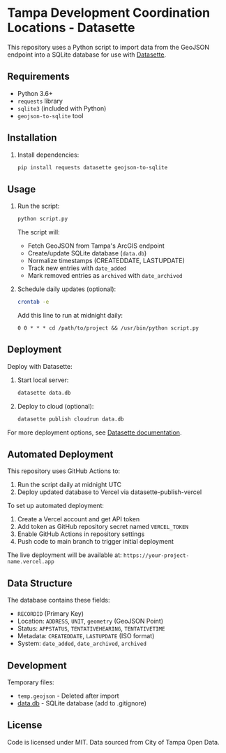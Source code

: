# Tampa Development Coordination Locations - Datasette

This repository uses a Python script to import data from the GeoJSON endpoint into a SQLite database for use with [Datasette](https://datasette.io).

## Requirements

- Python 3.6+
- `requests` library
- `sqlite3` (included with Python)
- `geojson-to-sqlite` tool

## Installation

1. Install dependencies:

    ```bash
    pip install requests datasette geojson-to-sqlite
    ```

## Usage

1. Run the script:

    ```bash
    python script.py
    ```

   The script will:
   - Fetch GeoJSON from Tampa's ArcGIS endpoint
   - Create/update SQLite database (`data.db`)
   - Normalize timestamps (CREATEDDATE, LASTUPDATE)
   - Track new entries with `date_added`
   - Mark removed entries as `archived` with `date_archived`

2. Schedule daily updates (optional):

    ```bash
    crontab -e
    ```

    Add this line to run at midnight daily:
    ```cron
    0 0 * * * cd /path/to/project && /usr/bin/python script.py
    ```

## Deployment

Deploy with Datasette:

1. Start local server:

    ```bash
    datasette data.db
    ```

2. Deploy to cloud (optional):

    ```bash
    datasette publish cloudrun data.db
    ```

For more deployment options, see [Datasette documentation](https://docs.datasette.io/en/stable/publishing.html).

## Automated Deployment

This repository uses GitHub Actions to:
1. Run the script daily at midnight UTC
2. Deploy updated database to Vercel via datasette-publish-vercel

To set up automated deployment:

1. Create a Vercel account and get API token
2. Add token as GitHub repository secret named `VERCEL_TOKEN`
3. Enable GitHub Actions in repository settings
4. Push code to main branch to trigger initial deployment

The live deployment will be available at: `https://your-project-name.vercel.app`

## Data Structure

The database contains these fields:
- `RECORDID` (Primary Key)
- Location: `ADDRESS`, `UNIT`, `geometry` (GeoJSON Point)
- Status: `APPSTATUS`, `TENTATIVEHEARING`, `TENTATIVETIME`
- Metadata: `CREATEDDATE`, `LASTUPDATE` (ISO format)
- System: `date_added`, `date_archived`, `archived`

## Development

Temporary files:
- `temp.geojson` - Deleted after import
- [data.db](http://_vscodecontentref_/0) - SQLite database (add to .gitignore)

## License

Code is licensed under MIT. Data sourced from City of Tampa Open Data.